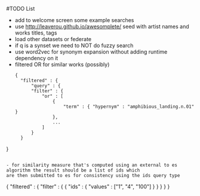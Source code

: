 #TODO List

- add to welcome screen some example searches
- use http://leaverou.github.io/awesomplete/ seed with artist names and works titles, tags
- load other datasets or federate
- if q is a synset we need to NOT do fuzzy search
- use word2vec for synonym expansion without adding runtime dependency on it
- filtered OR for similar works (possibly)  
  ```
  {
    "filtered" : {
        "query" : {
        "filter" : {
            "or" : [
                {
                    "term" : { "hypernym" : "amphibious_landing.n.01" }
                },
                ...
            ]
        }
    }
}
```

- for similarity measure that's computed using an external to es algorithm the result should be a list of ids which
are then submitted to es for consistency using the ids query type

```
{
    "filtered" : {
        "filter" : {
          {
              "ids" : {
                  "values" : ["1", "4", "100"]
              }
          }
        }
    }
}
```